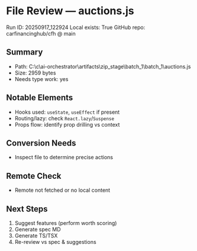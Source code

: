 # File Review — auctions.js
Run ID: 20250917_122924
Local exists: True
GitHub repo: carfinancinghub/cfh @ main

## Summary
- Path: C:\c\ai-orchestrator\artifacts\zip_stage\batch_1\batch_1\auctions.js
- Size: 2959 bytes
- Needs type work: yes

## Notable Elements
- Hooks used: `useState`, `useEffect` if present
- Routing/lazy: check `React.lazy`/`Suspense`
- Props flow: identify prop drilling vs context

## Conversion Needs
- Inspect file to determine precise actions

## Remote Check
- Remote not fetched or no local content

## Next Steps
1) Suggest features (perform worth scoring)
2) Generate spec MD
3) Generate TS/TSX
4) Re-review vs spec & suggestions